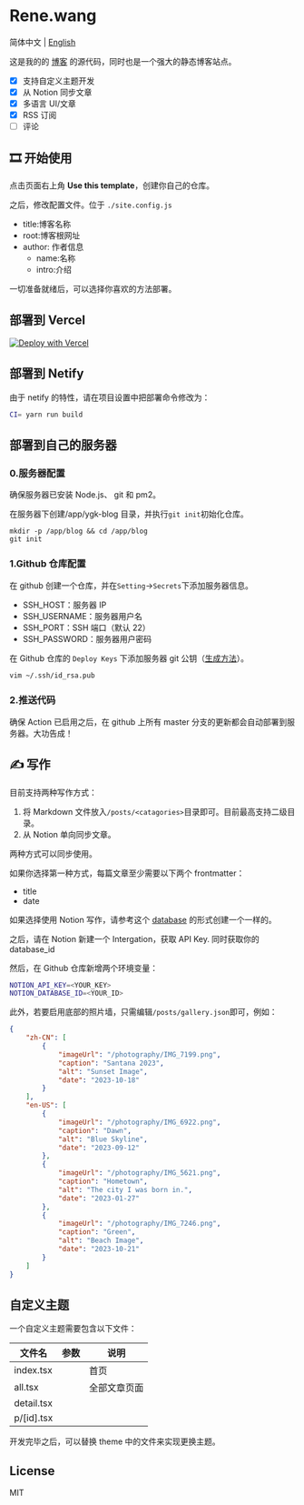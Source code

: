 # Rene.wang

简体中文 | [English](./README.en-US.md)

这是我的的 [博客](https://rene.wang) 的源代码，同时也是一个强大的静态博客站点。

-   [x] 支持自定义主题开发
-   [x] 从 Notion 同步文章
-   [x] 多语言 UI/文章
-   [x] RSS 订阅
-   [ ] 评论

## 🎞️ 开始使用

点击页面右上角 **Use this template**，创建你自己的仓库。

之后，修改配置文件。位于 `./site.config.js`

-   title:博客名称
-   root:博客根网址
-   author: 作者信息
    -   name:名称
    -   intro:介绍

一切准备就绪后，可以选择你喜欢的方法部署。

## 部署到 Vercel

[![Deploy with Vercel](https://vercel.com/button)](https://vercel.com/new/clone?repository-url=https%3A%2F%2Fgithub.com%2FRiverTwilight%2Frene.wang)

## 部署到 Netify

由于 netify 的特性，请在项目设置中把部署命令修改为：

```bash
CI= yarn run build
```

## 部署到自己的服务器

### 0.服务器配置

确保服务器已安装 Node.js、 git 和 pm2。

在服务器下创建/app/ygk-blog 目录，并执行`git init`初始化仓库。

```
mkdir -p /app/blog && cd /app/blog
git init
```

### 1.Github 仓库配置

在 github 创建一个仓库，并在`Setting`->`Secrets`下添加服务器信息。

-   SSH_HOST：服务器 IP
-   SSH_USERNAME：服务器用户名
-   SSH_PORT：SSH 端口（默认 22）
-   SSH_PASSWORD：服务器用户密码

在 Github 仓库的 `Deploy Keys` 下添加服务器 git 公钥（[生成方法](https://git-scm.com/book/zh/v2/%E6%9C%8D%E5%8A%A1%E5%99%A8%E4%B8%8A%E7%9A%84-Git-%E7%94%9F%E6%88%90-SSH-%E5%85%AC%E9%92%A5)）。

```sh
vim ~/.ssh/id_rsa.pub
```

### 2.推送代码

确保 Action 已启用之后，在 github 上所有 master 分支的更新都会自动部署到服务器。大功告成！

## ✍ 写作

目前支持两种写作方式：

1. 将 Markdown 文件放入`/posts/<catagories>`目录即可。目前最高支持二级目录。
2. 从 Notion 单向同步文章。

两种方式可以同步使用。

如果你选择第一种方式，每篇文章至少需要以下两个 frontmatter：

-   title
-   date

如果选择使用 Notion 写作，请参考这个 [database]() 的形式创建一个一样的。

之后，请在 Notion 新建一个 Intergation，获取 API Key. 同时获取你的 database_id

然后，在 Github 仓库新增两个环境变量：

```bash
NOTION_API_KEY=<YOUR_KEY>
NOTION_DATABASE_ID=<YOUR_ID>
```

此外，若要启用底部的照片墙，只需编辑`/posts/gallery.json`即可，例如：

```json
{
	"zh-CN": [
		{
			"imageUrl": "/photography/IMG_7199.png",
			"caption": "Santana 2023",
			"alt": "Sunset Image",
			"date": "2023-10-18"
		}
	],
	"en-US": [
		{
			"imageUrl": "/photography/IMG_6922.png",
			"caption": "Dawn",
			"alt": "Blue Skyline",
			"date": "2023-09-12"
		},
		{
			"imageUrl": "/photography/IMG_5621.png",
			"caption": "Hometown",
			"alt": "The city I was born in.",
			"date": "2023-01-27"
		},
		{
			"imageUrl": "/photography/IMG_7246.png",
			"caption": "Green",
			"alt": "Beach Image",
			"date": "2023-10-21"
		}
	]
}
```

## 自定义主题

一个自定义主题需要包含以下文件：

| 文件名       | 参数 | 说明         |
| ------------ | ---- | ------------ |
| index.tsx    |      | 首页         |
| all.tsx      |      | 全部文章页面 |
| detail.tsx   |      |              |
| p/\[id\].tsx |      |              |

开发完毕之后，可以替换 theme 中的文件来实现更换主题。

## License

MIT
